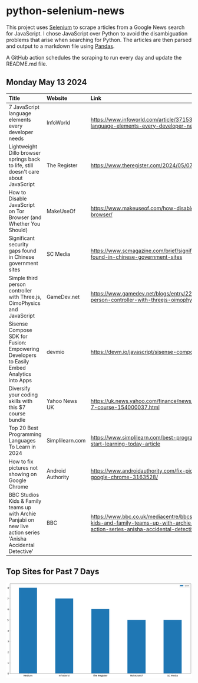 # python-selenium-news

This project uses [Selenium](https://www.seleniumhq.org/) to scrape articles from a Google News search for JavaScript.
I chose JavaScript over Python to avoid the disambiguation problems that arise when searching for Python.
The articles are then parsed and output to a markdown file using [Pandas](https://pandas.pydata.org/).

A GitHub action schedules the scraping to run every day and update the README.md file.

## Monday May 13 2024


| Title                                                                                                          | Website           | Link                                                                                                                                                            |
|:---------------------------------------------------------------------------------------------------------------|:------------------|:----------------------------------------------------------------------------------------------------------------------------------------------------------------|
| 7 JavaScript language elements every developer needs                                                           | InfoWorld         | https://www.infoworld.com/article/3715393/7-javascript-language-elements-every-developer-needs.html                                                             |
| Lightweight Dillo browser springs back to life, still doesn't care about JavaScript                            | The Register      | https://www.theregister.com/2024/05/07/dillo_browser_v3_1/                                                                                                      |
| How to Disable JavaScript on Tor Browser (and Whether You Should)                                              | MakeUseOf         | https://www.makeuseof.com/how-disable-javascript-tor-browser/                                                                                                   |
| Significant security gaps found in Chinese government sites                                                    | SC Media          | https://www.scmagazine.com/brief/significant-security-gaps-found-in-chinese-government-sites                                                                    |
| Simple third person controller with Three.js, OimoPhysics and JavaScript                                       | GameDev.net       | https://www.gamedev.net/blogs/entry/2293496-simple-third-person-controller-with-threejs-oimophysics-and-javascript/                                             |
| Sisense Compose SDK for Fusion: Empowering Developers to Easily Embed Analytics into Apps                      | devmio            | https://devm.io/javascript/sisense-compose-sdk-fusion-001                                                                                                       |
| Diversify your coding skills with this $7 course bundle                                                        | Yahoo News UK     | https://uk.news.yahoo.com/finance/news/diversify-coding-skills-7-course-154000037.html                                                                          |
| Top 20 Best Programming Languages To Learn in 2024                                                             | Simplilearn.com   | https://www.simplilearn.com/best-programming-languages-start-learning-today-article                                                                             |
| How to fix pictures not showing on Google Chrome                                                               | Android Authority | https://www.androidauthority.com/fix-pictures-not-showing-google-chrome-3163528/                                                                                |
| BBC Studios Kids & Family teams up with Archie Panjabi on new live action series 'Anisha Accidental Detective' | BBC               | https://www.bbc.co.uk/mediacentre/bbcstudios/2024/bbcstudios-kids-and-family-teams-up-with-archie-panjabi-on-new-live-action-series-anisha-accidental-detective |
## Top Sites for Past 7 Days

![Graph of Top Sites](https://raw.githubusercontent.com/dan-mba/python-selenium-news/main/last-week.png)
